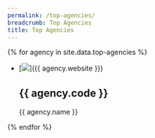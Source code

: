 ```yaml
---
permalink: /top-agencies/
breadcrumb: Top Agencies
title: Top Agencies
---
```



{% for agency in site.data.top-agencies %}

- [<img src="{{ agency.image-url }}" />]({{ agency.website }})
  <h2>{{ agency.code }}</h2>
  <p>{{ agency.name }}</p>

{% endfor %}

